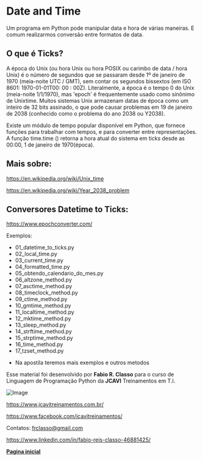 Date and Time
=====================

Um programa em Python pode manipular data e hora de várias maneiras. E comum
realizarmos conversão entre formatos de data.

O que é Ticks?
--------------
A época do Unix (ou hora Unix ou hora POSIX ou carimbo de data / hora Unix) é o 
número de segundos que se passaram desde 1º de janeiro de 1970 
(meia-noite UTC / GMT), sem contar os segundos bissextos 
(em ISO 8601: 1970-01-01T00: 00 : 00Z). Literalmente, a época é o tempo 0 do 
Unix (meia-noite 1/1/1970), mas 'epoch' é frequentemente usado como sinônimo 
de Unixtime. Muitos sistemas Unix armazenam datas de época como um inteiro de 
32 bits assinado, o que pode causar problemas em 19 de janeiro de 2038 
(conhecido como o problema do ano 2038 ou Y2038).


Existe um módulo de tempo popular disponível em Python, que fornece funções
para trabalhar com tempos, e para converter entre representações. A função time.time
() retorna a hora atual do sistema em ticks desde as 00:00, 1 de janeiro de
1970(época).

Mais sobre:
-----------

https://en.wikipedia.org/wiki/Unix_time

https://en.wikipedia.org/wiki/Year_2038_problem


Conversores Datetime to Ticks:
------------------------------
https://www.epochconverter.com/




Exemplos:
- 01_datetime_to_ticks.py
- 02_local_time.py
- 03_current_time.py
- 04_formatted_time.py
- 05_obtendo_calendario_do_mes.py
- 06_altzone_method.py
- 07_asctime_method.py
- 08_timeclock_method.py
- 09_ctime_method.py
- 10_gmtime_method.py
- 11_localtime_method.py
- 12_mktime_method.py
- 13_sleep_method.py
- 14_strftime_method.py
- 15_strptime_method.py
- 16_time_method.py
- 17_tzset_method.py

* Na apostila teremos mais exemplos e outros metodos


Esse material foi desenvolvido por **Fabio R. Classo** para o curso de Linguagem de
Programação Python da **JCAVI** Treinamentos em T.I.


![Image](https://github.com/frclasso/apostila_python_modulo_1/blob/master/jcavi.png "JCAVI")

https://www.jcavitreinamentos.com.br/

https://www.facebook.com/jcavitreinamentos/

Contatos: frclasso@gmail.com

https://www.linkedin.com/in/fabio-reis-classo-46881425/


**[Pagina inicial](https://github.com/frclasso/apostila_python_modulo_1)**
